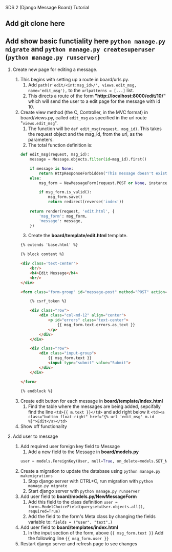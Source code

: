 SDS 2 (Django Message Board) Tutorial

## Add git clone here

## Add show basic functiality here `python manage.py migrate` and `python manage.py createsuperuser` (`python manage.py runserver`)

1. Create new page for editing a message.
    1. This begins with setting up a route in board/urls.py.
	    1. Add `path(r'edit/<int:msg_id>/', views.edit_msg, name='edit_msg'),` to
		   the `urlpatterns = [...]` list.
		2. This directs a route of the form **"http://localhost:8000/edit/10/"**
		   which will send the user to a edit page for the message with id 10.
	2. Create view method (the C, Controller, in the MVC format) in board/views.py,
	   called `edit_msg` as specified in the url route "`views.edit_msg`".
	    1. The function will be `def edit_msg(request, msg_id)`.  This takes the
		   request object and the msg_id, from the url, as the parameters.
		2. The total function definition is:
		```python
		def edit_msg(request, msg_id):
			message = Message.objects.filter(id=msg_id).first()

			if message is None:
				return HttpResponseForbidden("This message doesn't exist.")
			else:
				msg_form = NewMessageForm(request.POST or None, instance=message)

				if msg_form.is_valid():
					msg_form.save()
					return redirect(reverse('index'))
				
			return render(request, 'edit.html', {
				'msg_form': msg_form,
				'message': message,
			})
		```
		3. Create the **board/template/edit.html** template.
		```html
		{% extends 'base.html' %}

		{% block content %}

		<div class='text-center'>
			<br/>
			<h4>Edit Message</h4>
			<br/>
		</div>

		<form class="form-group" id="message-post" method="POST" action="{% url 'edit_msg' message.id %}">

			{% csrf_token %}

			<div class="row">
				<div class="col-md-12" align="center">
					<p id="errors" class="text-center">
						{{ msg_form.text.errors.as_text }}
					</p>
				</div>
			</div>

			<div class="row">
				<div class="input-group">
					{{ msg_form.text }}
					<input type="submit" value="Submit">
				</div>
			</div>

		</form>
			
		{% endblock %}
		```
	3. Create edit button for each message in **board/template/index.html**
		1. Find the table where the messages are being added, sepcifally find the line
		   `<td>{{ m.text }}</td>` and add right below it
		   `<td><a class="button float-right" href="{% url 'edit_msg' m.id %}">Edit</a></td>`
	4. Show off functionality

2. Add user to message
	1. Add required user foreign key field to Message
		1. Add a new field to the Message in **board/models.py**
		```python
		user = models.ForeignKey(User, null=True, on_delete=models.SET_NULL)
		```
	2. Create a migration to update the database using
		`python manage.py makemigrations`
		1. Stop django server with CTRL+C, run migration with
		`python manage.py migrate`
		2. Start django server with
		`python manage.py runserver`
	3. Add user field to **board/models.py/NewMessageForm**
		1. Add this field to the class definition
		`user = forms.ModelChoiceField(queryset=User.objects.all(), required=True)`
		2. Add the field to the form's Meta class by changing the fields variable to:
		`fields = ("user", "text",)`
	4. Add user field to **board/templates/index.html**
		1. In the input section of the form, above `{{ msg_form.text }}`
			Add the following line `{{ msg_form.user }}`
	5. Restart django server and refresh page to see changes


